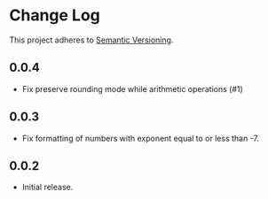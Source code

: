 # Change Log

This project adheres to [Semantic Versioning](http://semver.org/).

## 0.0.4

- Fix preserve rounding mode while arithmetic operations (#1)

## 0.0.3

- Fix formatting of numbers with exponent equal to or less than -7.

## 0.0.2

- Initial release.
